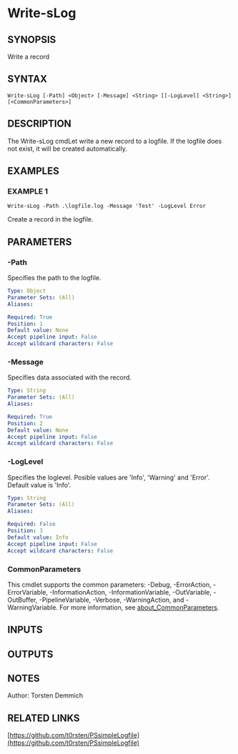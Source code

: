 # Write-sLog

## SYNOPSIS
Write a record

## SYNTAX

```
Write-sLog [-Path] <Object> [-Message] <String> [[-LogLevel] <String>] [<CommonParameters>]
```

## DESCRIPTION
The Write-sLog cmdLet write a new record to a logfile.
If the logfile does not exist, it will be created automatically.

## EXAMPLES

### EXAMPLE 1
```
Write-sLog -Path .\logfile.log -Message 'Test' -LogLevel Error
```

Create a record in the logfile.

## PARAMETERS

### -Path
Specifies the path to the logfile.

```yaml
Type: Object
Parameter Sets: (All)
Aliases:

Required: True
Position: 1
Default value: None
Accept pipeline input: False
Accept wildcard characters: False
```

### -Message
Specifies data associated with the record.

```yaml
Type: String
Parameter Sets: (All)
Aliases:

Required: True
Position: 2
Default value: None
Accept pipeline input: False
Accept wildcard characters: False
```

### -LogLevel
Specifies the loglevel.
Posible values are 'Info', 'Warning' and 'Error'.
Default value is 'Info'.

```yaml
Type: String
Parameter Sets: (All)
Aliases:

Required: False
Position: 3
Default value: Info
Accept pipeline input: False
Accept wildcard characters: False
```

### CommonParameters
This cmdlet supports the common parameters: -Debug, -ErrorAction, -ErrorVariable, -InformationAction, -InformationVariable, -OutVariable, -OutBuffer, -PipelineVariable, -Verbose, -WarningAction, and -WarningVariable. For more information, see [about_CommonParameters](http://go.microsoft.com/fwlink/?LinkID=113216).

## INPUTS

## OUTPUTS

## NOTES
Author: Torsten Demmich

## RELATED LINKS

[https://github.com/t0rsten/PSsimpleLogfile](https://github.com/t0rsten/PSsimpleLogfile)

